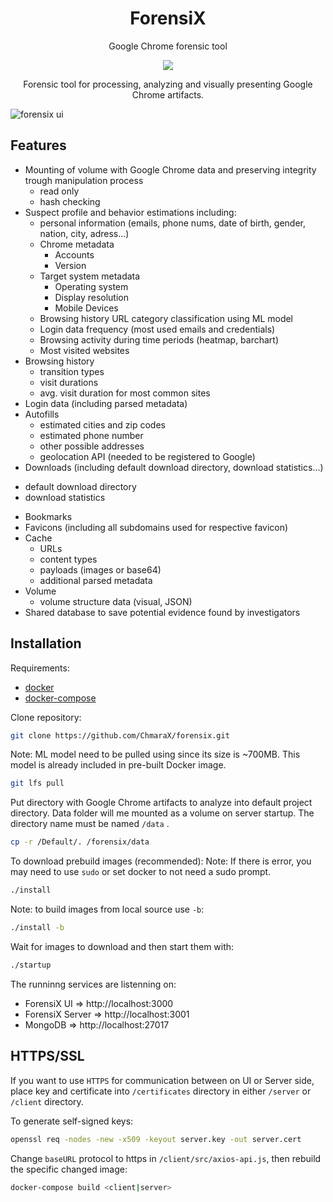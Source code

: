 <h1 align="center" color="blue">ForensiX</h1>
<p align="center" text>Google Chrome forensic tool</p>

<p align="center">
<a href="https://github.com/ChmaraX/forensix/blob/master/LICENSE"><img src="https://img.shields.io/badge/license-MIT-blue.svg"></a>
</p>

<p align="center" text>Forensic tool for processing, analyzing and visually presenting Google Chrome artifacts.</p>

![forensix ui](https://i.imgur.com/sT3y7Bv.png)

## Features 
* Mounting of volume with Google Chrome data and preserving integrity trough manipulation process
  - read only
  - hash checking
* Suspect profile and behavior estimations including:
  - personal information (emails, phone nums, date of birth, gender, nation, city, adress...) 
  - Chrome metadata
    - Accounts
    - Version
  - Target system metadata
    - Operating system
    - Display resolution
    - Mobile Devices
  - Browsing history URL category classification using ML model
  - Login data frequency (most used emails and credentials)
  - Browsing activity during time periods (heatmap, barchart)
  - Most visited websites
* Browsing history
  - transition types
  - visit durations
  - avg. visit duration for most common sites
* Login data (including parsed metadata)
* Autofills
  - estimated cities and zip codes
  - estimated phone number
  - other possible addresses 
  - geolocation API (needed to be registered to Google)
* Downloads (including default download directory, download statistics...)
 - default download directory
 - download statistics
* Bookmarks
* Favicons (including all subdomains used for respective favicon)
* Cache 
  - URLs
  - content types
  - payloads (images or base64)
  - additional parsed metadata
* Volume
  - volume structure data (visual, JSON)
* Shared database to save potential evidence found by investigators


## Installation

Requirements:

- [docker](https://docs.docker.com/install/)
- [docker-compose](https://docs.docker.com/compose/install/)

Clone repository:

```bash
git clone https://github.com/ChmaraX/forensix.git
```

Note: ML model need to be pulled using since its size is ~700MB. This model is already included in pre-built Docker image.
```bash
git lfs pull
```

Put directory with Google Chrome artifacts to analyze into default project directory. Data folder will me mounted as a volume on server startup. The directory name must be named `/data` .

```bash
cp -r /Default/. /forensix/data
```

To download prebuild images (recommended):
Note: If there is error, you may need to use `sudo` or set docker to not need a sudo prompt.

```bash
./install
```

Note: to build images from local source use `-b`:

```bash
./install -b
```

Wait for images to download and then start them with:

```bash
./startup
```

The runninng services are listenning on:

- ForensiX UI => http://localhost:3000
- ForensiX Server => http://localhost:3001
- MongoDB => http://localhost:27017

## HTTPS/SSL

If you want to use `HTTPS` for communication between on UI or Server side, place key and certificate into `/certificates` directory in either `/server` or `/client` directory.

To generate self-signed keys:

```bash
openssl req -nodes -new -x509 -keyout server.key -out server.cert
```

Change `baseURL` protocol to https in `/client/src/axios-api.js`,
then rebuild the specific changed image:

```bash
docker-compose build <client|server>
```
